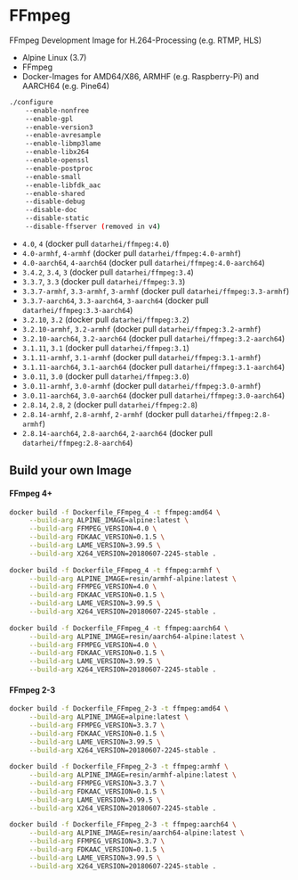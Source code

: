 # FFmpeg
FFmpeg Development Image for H.264-Processing (e.g. RTMP, HLS)

* Alpine Linux (3.7)
* FFmpeg
* Docker-Images for AMD64/X86, ARMHF (e.g. Raspberry-Pi) and AARCH64 (e.g. Pine64)

```sh
./configure
    --enable-nonfree
    --enable-gpl
    --enable-version3
    --enable-avresample
    --enable-libmp3lame
    --enable-libx264
    --enable-openssl
    --enable-postproc
    --enable-small
    --enable-libfdk_aac
    --enable-shared
    --disable-debug
    --disable-doc
    --disable-static
    --disable-ffserver (removed in v4)
```

* `4.0`, `4` (docker pull `datarhei/ffmpeg:4.0`)
* `4.0-armhf`, `4-armhf` (docker pull `datarhei/ffmpeg:4.0-armhf`)
* `4.0-aarch64`, `4-aarch64` (docker pull `datarhei/ffmpeg:4.0-aarch64`)
* `3.4.2`, `3.4`, `3` (docker pull `datarhei/ffmpeg:3.4`)  
* `3.3.7`, `3.3` (docker pull `datarhei/ffmpeg:3.3`)
* `3.3.7-armhf`, `3.3-armhf`, `3-armhf` (docker pull `datarhei/ffmpeg:3.3-armhf`)
* `3.3.7-aarch64`, `3.3-aarch64`, `3-aarch64` (docker pull `datarhei/ffmpeg:3.3-aarch64`)
* `3.2.10`, `3.2` (docker pull `datarhei/ffmpeg:3.2`)
* `3.2.10-armhf`, `3.2-armhf` (docker pull `datarhei/ffmpeg:3.2-armhf`)
* `3.2.10-aarch64`, `3.2-aarch64` (docker pull `datarhei/ffmpeg:3.2-aarch64`)
* `3.1.11`, `3.1` (docker pull `datarhei/ffmpeg:3.1`)
* `3.1.11-armhf`, `3.1-armhf` (docker pull `datarhei/ffmpeg:3.1-armhf`)
* `3.1.11-aarch64`, `3.1-aarch64` (docker pull `datarhei/ffmpeg:3.1-aarch64`)
* `3.0.11`, `3.0` (docker pull `datarhei/ffmpeg:3.0`)
* `3.0.11-armhf`, `3.0-armhf` (docker pull `datarhei/ffmpeg:3.0-armhf`)
* `3.0.11-aarch64`, `3.0-aarch64` (docker pull `datarhei/ffmpeg:3.0-aarch64`)
* `2.8.14`, `2.8`, `2` (docker pull `datarhei/ffmpeg:2.8`)
* `2.8.14-armhf`, `2.8-armhf`, `2-armhf` (docker pull `datarhei/ffmpeg:2.8-armhf`) 
* `2.8.14-aarch64`, `2.8-aarch64`, `2-aarch64` (docker pull `datarhei/ffmpeg:2.8-aarch64`) 

## Build your own Image

#### FFmpeg 4+
```sh
docker build -f Dockerfile_FFmpeg_4 -t ffmpeg:amd64 \
     --build-arg ALPINE_IMAGE=alpine:latest \
     --build-arg FFMPEG_VERSION=4.0 \
     --build-arg FDKAAC_VERSION=0.1.5 \
     --build-arg LAME_VERSION=3.99.5 \
     --build-arg X264_VERSION=20180607-2245-stable .
             
docker build -f Dockerfile_FFmpeg_4 -t ffmpeg:armhf \
     --build-arg ALPINE_IMAGE=resin/armhf-alpine:latest \
     --build-arg FFMPEG_VERSION=4.0 \
     --build-arg FDKAAC_VERSION=0.1.5 \
     --build-arg LAME_VERSION=3.99.5 \
     --build-arg X264_VERSION=20180607-2245-stable .
             
docker build -f Dockerfile_FFmpeg_4 -t ffmpeg:aarch64 \
     --build-arg ALPINE_IMAGE=resin/aarch64-alpine:latest \
     --build-arg FFMPEG_VERSION=4.0 \
     --build-arg FDKAAC_VERSION=0.1.5 \
     --build-arg LAME_VERSION=3.99.5 \
     --build-arg X264_VERSION=20180607-2245-stable .
```

#### FFmpeg 2-3
```sh
docker build -f Dockerfile_FFmpeg_2-3 -t ffmpeg:amd64 \
     --build-arg ALPINE_IMAGE=alpine:latest \
     --build-arg FFMPEG_VERSION=3.3.7 \
     --build-arg FDKAAC_VERSION=0.1.5 \
     --build-arg LAME_VERSION=3.99.5 \
     --build-arg X264_VERSION=20180607-2245-stable .
             
docker build -f Dockerfile_FFmpeg_2-3 -t ffmpeg:armhf \
     --build-arg ALPINE_IMAGE=resin/armhf-alpine:latest \
     --build-arg FFMPEG_VERSION=3.3.7 \
     --build-arg FDKAAC_VERSION=0.1.5 \
     --build-arg LAME_VERSION=3.99.5 \
     --build-arg X264_VERSION=20180607-2245-stable .
             
docker build -f Dockerfile_FFmpeg_2-3 -t ffmpeg:aarch64 \
     --build-arg ALPINE_IMAGE=resin/aarch64-alpine:latest \
     --build-arg FFMPEG_VERSION=3.3.7 \
     --build-arg FDKAAC_VERSION=0.1.5 \
     --build-arg LAME_VERSION=3.99.5 \
     --build-arg X264_VERSION=20180607-2245-stable .
```